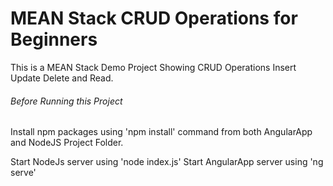 # MEAN Stack CRUD Operations for Beginners
This is a MEAN Stack Demo Project Showing CRUD Operations Insert Update Delete and Read.

###### Before Running this Project
Install npm packages using 'npm install' command from both AngularApp and NodeJS Project Folder.

Start NodeJs server using 'node index.js'
Start AngularApp server using 'ng serve'
